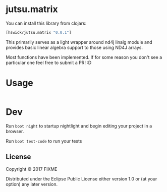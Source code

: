 # jutsu.matrix

You can install this library from clojars:
```clojure
[hswick/jutsu.matrix "0.0.1"]
```

This primarily serves as a light wrapper around nd4j linalg module and provides basic linear algebra support to those using ND4J arrays.

Most functions have been implemented. If for some reason you don't see a particular one feel free to submit a PR! :D

# Usage

```clojure

```

# Dev

Run `boot night` to startup nightlight and begin editing your project in a browser.

Run `boot test-code` to run your tests

## License

Copyright © 2017 FIXME

Distributed under the Eclipse Public License either version 1.0 or (at
your option) any later version.
